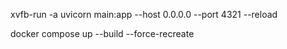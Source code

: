 xvfb-run -a uvicorn main:app --host 0.0.0.0 --port 4321 --reload

docker compose up --build --force-recreate